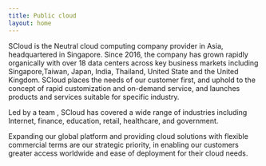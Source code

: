 ```yaml
---
title: Public cloud
layout: home
---
```


SCloud is the Neutral cloud computing company provider in Asia, headquartered in Singapore. Since 2016, the company has grown rapidly organically with over 18 data centers across key business markets including Singapore,Taiwan, Japan, India, Thailand, United State and the United Kingdom. SCloud places the needs of our customer first, and uphold to the concept of rapid customization and on-demand service, and launches products and services suitable for specific industry.

Led by a team , SCloud has covered a wide range of industries including Internet, finance, education, retail, healthcare, and government.

Expanding our global platform and providing cloud solutions with flexible commercial terms are our strategic priority, in enabling our customers greater access worldwide and ease of deployment for their cloud needs.